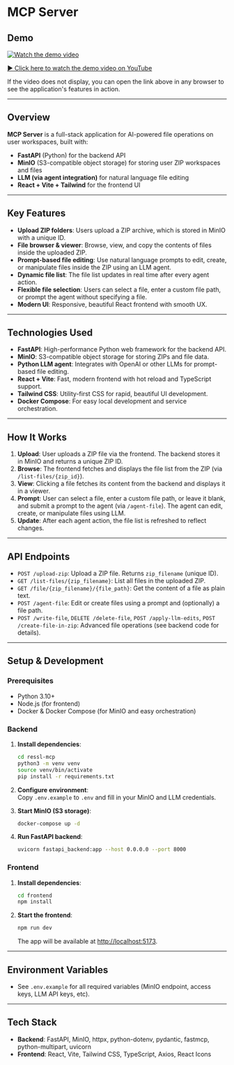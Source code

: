 # MCP Server

## Demo

[![Watch the demo video](https://img.youtube.com/vi/42wd3MJpGik/0.jpg)](https://youtu.be/42wd3MJpGik)

[▶️ Click here to watch the demo video on YouTube](https://youtu.be/42wd3MJpGik)

If the video does not display, you can open the link above in any browser to see the application's features in action.

---

## Overview

**MCP Server** is a full-stack application for AI-powered file operations on user workspaces, built with:

- **FastAPI** (Python) for the backend API
- **MinIO** (S3-compatible object storage) for storing user ZIP workspaces and files
- **LLM (via agent integration)** for natural language file editing
- **React + Vite + Tailwind** for the frontend UI

---

## Key Features

- **Upload ZIP folders**: Users upload a ZIP archive, which is stored in MinIO with a unique ID.
- **File browser & viewer**: Browse, view, and copy the contents of files inside the uploaded ZIP.
- **Prompt-based file editing**: Use natural language prompts to edit, create, or manipulate files inside the ZIP using an LLM agent.
- **Dynamic file list**: The file list updates in real time after every agent action.
- **Flexible file selection**: Users can select a file, enter a custom file path, or prompt the agent without specifying a file.
- **Modern UI**: Responsive, beautiful React frontend with smooth UX.

---

## Technologies Used

- **FastAPI**: High-performance Python web framework for the backend API.
- **MinIO**: S3-compatible object storage for storing ZIPs and file data.
- **Python LLM agent**: Integrates with OpenAI or other LLMs for prompt-based file editing.
- **React + Vite**: Fast, modern frontend with hot reload and TypeScript support.
- **Tailwind CSS**: Utility-first CSS for rapid, beautiful UI development.
- **Docker Compose**: For easy local development and service orchestration.

---

## How It Works

1. **Upload**: User uploads a ZIP file via the frontend. The backend stores it in MinIO and returns a unique ZIP ID.
2. **Browse**: The frontend fetches and displays the file list from the ZIP (via `/list-files/{zip_id}`).
3. **View**: Clicking a file fetches its content from the backend and displays it in a viewer.
4. **Prompt**: User can select a file, enter a custom file path, or leave it blank, and submit a prompt to the agent (via `/agent-file`). The agent can edit, create, or manipulate files using LLM.
5. **Update**: After each agent action, the file list is refreshed to reflect changes.

---

## API Endpoints

- `POST /upload-zip`: Upload a ZIP file. Returns `zip_filename` (unique ID).
- `GET /list-files/{zip_filename}`: List all files in the uploaded ZIP.
- `GET /file/{zip_filename}/{file_path}`: Get the content of a file as plain text.
- `POST /agent-file`: Edit or create files using a prompt and (optionally) a file path.
- `POST /write-file`, `DELETE /delete-file`, `POST /apply-llm-edits`, `POST /create-file-in-zip`: Advanced file operations (see backend code for details).

---

## Setup & Development

### Prerequisites

- Python 3.10+
- Node.js (for frontend)
- Docker & Docker Compose (for MinIO and easy orchestration)

### Backend

1. **Install dependencies**:
   ```bash
   cd ressl-mcp
   python3 -m venv venv
   source venv/bin/activate
   pip install -r requirements.txt
   ```

2. **Configure environment**:  
   Copy `.env.example` to `.env` and fill in your MinIO and LLM credentials.

3. **Start MinIO (S3 storage)**:
   ```bash
   docker-compose up -d
   ```

4. **Run FastAPI backend**:
   ```bash
   uvicorn fastapi_backend:app --host 0.0.0.0 --port 8000
   ```

### Frontend

1. **Install dependencies**:
   ```bash
   cd frontend
   npm install
   ```

2. **Start the frontend**:
   ```bash
   npm run dev
   ```
   The app will be available at [http://localhost:5173](http://localhost:5173).

---

## Environment Variables

- See `.env.example` for all required variables (MinIO endpoint, access keys, LLM API keys, etc).

---

## Tech Stack

- **Backend**: FastAPI, MinIO, httpx, python-dotenv, pydantic, fastmcp, python-multipart, uvicorn
- **Frontend**: React, Vite, Tailwind CSS, TypeScript, Axios, React Icons